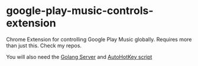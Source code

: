 google-play-music-controls-extension
====================================

Chrome Extension for controlling Google Play Music globally. Requires more than just this. Check my repos.

You will also need the [Golang Server](https://github.com/bclymer/google-play-music-controls-server) and [AutoHotKey script](https://gist.github.com/bclymer/11196199)
